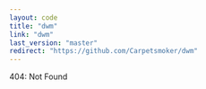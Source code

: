 ```yaml
---
layout: code
title: "dwm"
link: "dwm"
last_version: "master"
redirect: "https://github.com/Carpetsmoker/dwm"
---
```


404: Not Found
